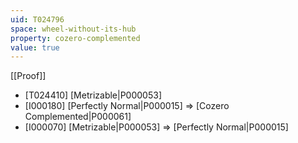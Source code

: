 ```yaml
---
uid: T024796
space: wheel-without-its-hub
property: cozero-complemented
value: true
---
```

[[Proof]]

* [T024410] [Metrizable|P000053]
* [I000180] [Perfectly Normal|P000015] => [Cozero Complemented|P000061]
* [I000070] [Metrizable|P000053] => [Perfectly Normal|P000015]

